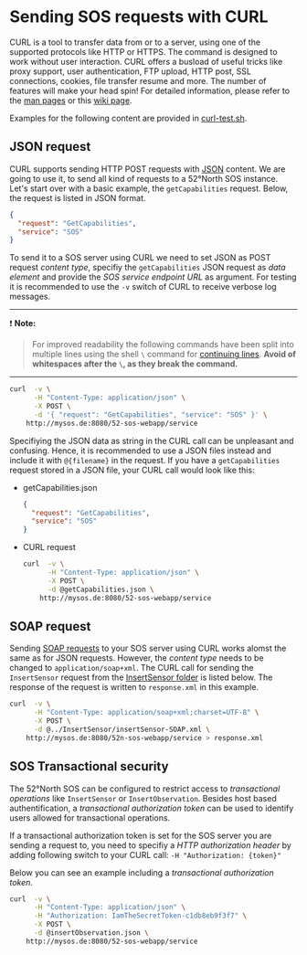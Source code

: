 # Sending SOS requests with CURL
CURL is a tool to transfer data from or to a server, using one of the supported protocols like HTTP or HTTPS. 
The command is designed to work without user interaction.
CURL offers a busload of useful tricks like proxy support, user authentication, FTP upload, HTTP post, SSL connections, cookies, file transfer resume and more. 
The number of features will make your head spin! For detailed information, please refer to the [man pages](https://linux.die.net/man/1/curl) or this [wiki page](https://wiki.ubuntuusers.de/cURL/).

Examples for the following content are provided in [curl-test.sh](curl-test.sh).
## JSON request
CURL supports sending HTTP POST requests with [JSON](https://en.wikipedia.org/wiki/JSON) content.
We are going to use it, to send all kind of requests to a 52°North SOS instance.
Let's start over with a basic example, the `getCapabilities` request. 
Below, the request is listed in JSON format.
```json
{ 
  "request": "GetCapabilities", 
  "service": "SOS" 
}
```
To send it to a SOS server using CURL we need to set JSON as POST
 request *content type*, specifiy the `getCapabilities` JSON request as *data element* and provide the 
 *SOS service endpoint URL* as argument. For testing it is recommended to use the `-v` switch of CURL 
 to receive verbose log messages.
 
 -----
:exclamation: **Note:**
> For improved readability the following commands have been split into multiple lines using the shell `\` command
> for [continuing lines](http://www.gnu.org/software/bash/manual/bashref.html#Escape-Character). **Avoid of whitespaces after the `\`, as they break the command.**

-----
  
```bash
curl  -v \
      -H "Content-Type: application/json" \
      -X POST \
      -d '{ "request": "GetCapabilities", "service": "SOS" }' \
    http://mysos.de:8080/52-sos-webapp/service
```

Specifiying the JSON data as string in the CURL call can be unpleasant and confusing.
Hence, it is recommended to use a JSON files instead and include it with `@{filename}` in the request.
If you have a `getCapabilities` request stored in a JSON file, your CURL call would look like this:

* getCapabilities.json
  ```json
  {
    "request": "GetCapabilities", 
    "service": "SOS" 
  }
  ```

* CURL request
  ```bash
  curl  -v \
        -H "Content-Type: application/json" \
        -X POST \
        -d @getCapabilities.json \
      http://mysos.de:8080/52-sos-webapp/service      
  ```

## SOAP request
Sending [SOAP requests](https://en.wikipedia.org/wiki/SOAP) to your SOS server using CURL works alomst the same as for JSON requests.
However, the *content type* needs to be changed to `application/soap+xml`.
The CURL call for sending the `InsertSensor` request from the [InsertSensor folder](../InsertSensor) is listed below.
The response of the request is written to `response.xml` in this example.
```bash
curl  -v \
      -H "Content-Type: application/soap+xml;charset=UTF-8" \
      -X POST \
      -d @../InsertSensor/insertSensor-SOAP.xml \
    http://mysos.de:8080/52n-sos-webapp/service > response.xml
```
  
## SOS Transactional security
The 52°North SOS can be configured to restrict access to *transactional operations* like `InsertSensor` or `InsertObservation`.
Besides host based authentification, a *transactional authorization token* can be used to identify users allowed for transactional operations.

If a transactional authorization token is set for the SOS server you are sending a request to, you need to specifiy a *HTTP authorization header* by adding following switch to your CURL call:
`-H "Authorization: {token}"`

Below you can see an example including a *transactional authorization token*. 
```bash
curl  -v \
      -H "Content-Type: application/json" \
      -H "Authorization: IamTheSecretToken-c1db8eb9f3f7" \
      -X POST \
      -d @insertObservation.json \
    http://mysos.de:8080/52-sos-webapp/service
```
